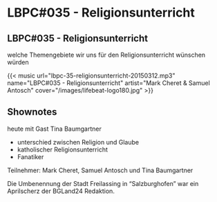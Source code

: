 # LBPC#035 - Religionsunterricht


## LBPC#035 - Religionsunterricht

welche Themengebiete wir uns für den Religionsunterricht wünschen würden

{{< music url="lbpc-35-religionsunterricht-20150312.mp3" name="LBPC#035 - Religionsunterricht" artist="Mark Cheret & Samuel Antosch" cover="/images/lifebeat-logo180.jpg" >}}

## Shownotes

heute mit Gast Tina Baumgartner

- unterschied zwischen Religion und Glaube
- katholischer Religionsunterricht
- Fanatiker

Teilnehmer:
Mark Cheret, Samuel Antosch und Tina Baumgartner

Die Umbenennung der Stadt Freilassing in “Salzburghofen” war ein Aprilscherz der BGLand24 Redaktion.

